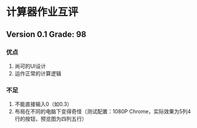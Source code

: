 # 计算器作业互评

## Version 0.1 Grade: 98

### 优点

1. 尚可的UI设计
1. 运作正常的计算逻辑

### 不足

1. 不能直接输入0（如0.3）
1. 布局在不同的电脑下变得奇怪（测试配置：1080P Chrome，实际效果为5列4行的按钮，预览图为四列五行）